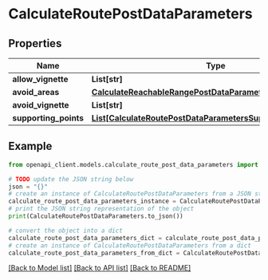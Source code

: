# CalculateRoutePostDataParameters


## Properties

Name | Type | Description | Notes
------------ | ------------- | ------------- | -------------
**allow_vignette** | **List[str]** |  | [optional] 
**avoid_areas** | [**CalculateReachableRangePostDataParametersAvoidAreas**](CalculateReachableRangePostDataParametersAvoidAreas.md) |  | [optional] 
**avoid_vignette** | **List[str]** |  | [optional] 
**supporting_points** | [**List[CalculateRoutePostDataParametersSupportingPointsInner]**](CalculateRoutePostDataParametersSupportingPointsInner.md) |  | [optional] 

## Example

```python
from openapi_client.models.calculate_route_post_data_parameters import CalculateRoutePostDataParameters

# TODO update the JSON string below
json = "{}"
# create an instance of CalculateRoutePostDataParameters from a JSON string
calculate_route_post_data_parameters_instance = CalculateRoutePostDataParameters.from_json(json)
# print the JSON string representation of the object
print(CalculateRoutePostDataParameters.to_json())

# convert the object into a dict
calculate_route_post_data_parameters_dict = calculate_route_post_data_parameters_instance.to_dict()
# create an instance of CalculateRoutePostDataParameters from a dict
calculate_route_post_data_parameters_from_dict = CalculateRoutePostDataParameters.from_dict(calculate_route_post_data_parameters_dict)
```
[[Back to Model list]](../README.md#documentation-for-models) [[Back to API list]](../README.md#documentation-for-api-endpoints) [[Back to README]](../README.md)


